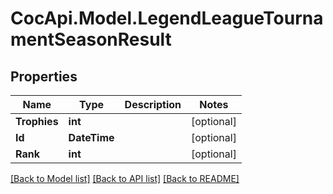# CocApi.Model.LegendLeagueTournamentSeasonResult

## Properties

Name | Type | Description | Notes
------------ | ------------- | ------------- | -------------
**Trophies** | **int** |  | [optional] 
**Id** | **DateTime** |  | [optional] 
**Rank** | **int** |  | [optional] 

[[Back to Model list]](../README.md#documentation-for-models) [[Back to API list]](../README.md#documentation-for-api-endpoints) [[Back to README]](../README.md)


